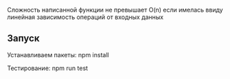 Сложность написанной функции не превышает O(n) если имелась ввиду линейная зависимость операций от входных данных

## Запуск

Устанавливаем пакеты: npm install

Тестирование: npm run test